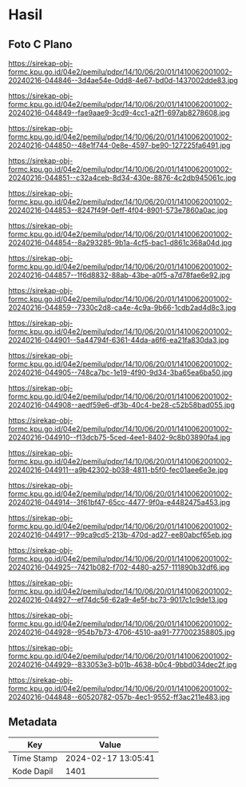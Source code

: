 # Hasil

## Foto C Plano

https://sirekap-obj-formc.kpu.go.id/04e2/pemilu/pdpr/14/10/06/20/01/1410062001002-20240216-044846--3d4ae54e-0dd8-4e67-bd0d-1437002dde83.jpg

https://sirekap-obj-formc.kpu.go.id/04e2/pemilu/pdpr/14/10/06/20/01/1410062001002-20240216-044849--fae9aae9-3cd9-4cc1-a2f1-697ab8278608.jpg

https://sirekap-obj-formc.kpu.go.id/04e2/pemilu/pdpr/14/10/06/20/01/1410062001002-20240216-044850--48e1f744-0e8e-4597-be90-127225fa6491.jpg

https://sirekap-obj-formc.kpu.go.id/04e2/pemilu/pdpr/14/10/06/20/01/1410062001002-20240216-044851--c32a4ceb-8d34-430e-8876-4c2db945061c.jpg

https://sirekap-obj-formc.kpu.go.id/04e2/pemilu/pdpr/14/10/06/20/01/1410062001002-20240216-044853--8247f49f-0eff-4f04-8901-573e7860a0ac.jpg

https://sirekap-obj-formc.kpu.go.id/04e2/pemilu/pdpr/14/10/06/20/01/1410062001002-20240216-044854--8a293285-9b1a-4cf5-bac1-d861c368a04d.jpg

https://sirekap-obj-formc.kpu.go.id/04e2/pemilu/pdpr/14/10/06/20/01/1410062001002-20240216-044857--1f6d8832-88ab-43be-a0f5-a7d78fae6e92.jpg

https://sirekap-obj-formc.kpu.go.id/04e2/pemilu/pdpr/14/10/06/20/01/1410062001002-20240216-044859--7330c2d8-ca4e-4c9a-9b66-1cdb2ad4d8c3.jpg

https://sirekap-obj-formc.kpu.go.id/04e2/pemilu/pdpr/14/10/06/20/01/1410062001002-20240216-044901--5a44794f-6361-44da-a6f6-ea21fa830da3.jpg

https://sirekap-obj-formc.kpu.go.id/04e2/pemilu/pdpr/14/10/06/20/01/1410062001002-20240216-044905--748ca7bc-1e19-4f90-9d34-3ba65ea6ba50.jpg

https://sirekap-obj-formc.kpu.go.id/04e2/pemilu/pdpr/14/10/06/20/01/1410062001002-20240216-044908--aedf59e6-df3b-40c4-be28-c52b58bad055.jpg

https://sirekap-obj-formc.kpu.go.id/04e2/pemilu/pdpr/14/10/06/20/01/1410062001002-20240216-044910--f13dcb75-5ced-4ee1-8402-9c8b03890fa4.jpg

https://sirekap-obj-formc.kpu.go.id/04e2/pemilu/pdpr/14/10/06/20/01/1410062001002-20240216-044911--a9b42302-b038-4811-b5f0-fec01aee6e3e.jpg

https://sirekap-obj-formc.kpu.go.id/04e2/pemilu/pdpr/14/10/06/20/01/1410062001002-20240216-044914--3f61bf47-65cc-4477-9f0a-e4482475a453.jpg

https://sirekap-obj-formc.kpu.go.id/04e2/pemilu/pdpr/14/10/06/20/01/1410062001002-20240216-044917--99ca9cd5-213b-470d-ad27-ee80abcf65eb.jpg

https://sirekap-obj-formc.kpu.go.id/04e2/pemilu/pdpr/14/10/06/20/01/1410062001002-20240216-044925--7421b082-f702-4480-a257-111890b32df6.jpg

https://sirekap-obj-formc.kpu.go.id/04e2/pemilu/pdpr/14/10/06/20/01/1410062001002-20240216-044927--ef74dc56-62a9-4e5f-bc73-9017c1c9de13.jpg

https://sirekap-obj-formc.kpu.go.id/04e2/pemilu/pdpr/14/10/06/20/01/1410062001002-20240216-044928--954b7b73-4706-4510-aa91-777002358805.jpg

https://sirekap-obj-formc.kpu.go.id/04e2/pemilu/pdpr/14/10/06/20/01/1410062001002-20240216-044929--833053e3-b01b-4638-b0c4-9bbd034dec2f.jpg

https://sirekap-obj-formc.kpu.go.id/04e2/pemilu/pdpr/14/10/06/20/01/1410062001002-20240216-044848--60520782-057b-4ec1-9552-ff3ac211e483.jpg


## Metadata

| Key        | Value               |
| ---------- | ------------------- |
| Time Stamp | 2024-02-17 13:05:41 |
| Kode Dapil | 1401                |




